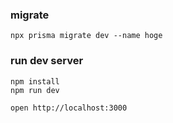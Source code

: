 ### migrate
```
npx prisma migrate dev --name hoge
```


### run dev server
```
npm install
npm run dev
```

```
open http://localhost:3000
```
